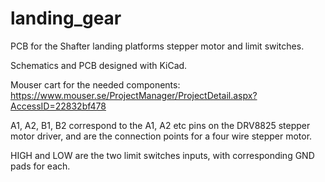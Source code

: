 # landing_gear
PCB for the Shafter landing platforms stepper motor and limit switches. 

Schematics and PCB designed with KiCad. 

Mouser cart for the needed components: https://www.mouser.se/ProjectManager/ProjectDetail.aspx?AccessID=22832bf478

A1, A2, B1, B2 correspond to the A1, A2 etc pins on the DRV8825 stepper motor driver, and are the connection points for a four wire stepper motor. 

HIGH and LOW are the two limit switches inputs, with corresponding GND pads for each.